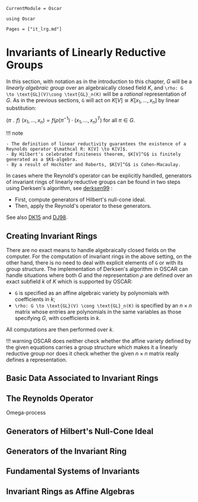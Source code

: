 ```@meta
CurrentModule = Oscar
```

```@setup oscar
using Oscar
```

```@contents
Pages = ["it_lrg.md"]
```

# Invariants of Linearly Reductive Groups

In this section, with notation as in the introduction to this chapter, $G$ will be a *linearly algebraic group* over an algebraically closed field $K$, and ``\rho: G \to \text{GL}(V)\cong \text{GL}_n(K)`` will be a *rational* representation of $G$. As in the previous sections, ``G`` will act on $K[V]\cong K[x_1, \dots, x_n]$ by linear substitution:

$(\pi \;\!  . \;\! f) \;\! (x_1, \dots, x_n)  = f(\rho(\pi^{-1}) \cdot (x_1, \dots, x_n)^T) \text{ for all } \pi\in G.$

!!! note
    
    - The definition of linear reductivity guarantees the existence of a Reynolds operator $\mathcal R: K[V] \to K[V]$. 
    - By Hilbert's celebrated finiteness theorem, $K[V]^G$ is finitely generated as a $K$-algebra.
    - By a result of Hochster and Roberts, $K[V]^G$ is Cohen-Macaulay. 

In cases where the Reynold's operator can be explicitly handled, generators of invariant rings of linearly reductive groups can be found in two steps using Derksen's algorithm, see [derksen99](@cite) :

- First, compute generators of Hilbert's null-cone ideal.
- Then, apply the Reynold's operator to these generators.

See also [DK15](@cite) and [DJ98](@cite).

## Creating Invariant Rings

There are no exact means to handle algebraically closed fields on the computer. For the computation of invariant rings in the above setting, on the other hand, there is no need to deal with explicit elements of ``G`` or with its group structure. The implementation of Derksen's algorithm in OSCAR can  handle situations where both $G$ and the representation $\rho$ are defined over an exact subfield $k$ of $K$ which is supported by OSCAR: 

- ``G`` is  specified as an affine algebraic variety by polynomials with coefficients in $k$;
- ``\rho: G \to \text{GL}(V) \cong \text{GL}_n(K)`` is specified by an $n\times n$ matrix whose entries are polynomials in the same variables as those specifying $G$, with coefficients in $k$.

All computations are then performed over $k$.

!!! warning
    OSCAR does neither check whether the affine variety defined by the given equations carries a group structure which makes it a linearly reductive group nor does it check whether the given $n\times n$ matrix really defines a representation.
    


## Basic Data Associated to Invariant Rings

## The Reynolds Operator

Omega-process

## Generators of Hilbert's Null-Cone Ideal

## Generators of the Invariant Ring

## Fundamental Systems of Invariants

## Invariant Rings as Affine Algebras






